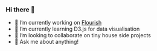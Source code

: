 ### Hi there 👋

<!--
**bobbysebolao/bobbysebolao** is a ✨ _special_ ✨ repository because its `README.md` (this file) appears on your GitHub profile.
-->

- 🔭 I’m currently working on [Flourish](https://flourish.studio/)
- 🌱 I’m currently learning D3.js for data visualisation
- 👯 I’m looking to collaborate on tiny house side projects
- 💬 Ask me about anything! 
